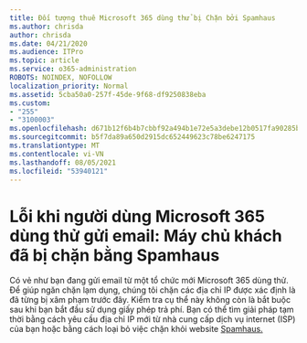 ```yaml
---
title: Đối tượng thuê Microsoft 365 dùng thử bị Chặn bởi Spamhaus
ms.author: chrisda
author: chrisda
ms.date: 04/21/2020
ms.audience: ITPro
ms.topic: article
ms.service: o365-administration
ROBOTS: NOINDEX, NOFOLLOW
localization_priority: Normal
ms.assetid: 5cba50a0-257f-45de-9f68-df9250838eba
ms.custom:
- "255"
- "3100003"
ms.openlocfilehash: d671b12f6b4b7cbbf92a494b1e72e5a3debe12b0517fa90285b1d4664d5486a4
ms.sourcegitcommit: b5f7da89a650d2915dc652449623c78be6247175
ms.translationtype: MT
ms.contentlocale: vi-VN
ms.lasthandoff: 08/05/2021
ms.locfileid: "53940121"
---
```

# <a name="error-when-a-microsoft-365-trial-user-sends-email-client-host-blocked-using-spamhaus"></a>Lỗi khi người dùng Microsoft 365 dùng thử gửi email: Máy chủ khách đã bị chặn bằng Spamhaus

Có vẻ như bạn đang gửi email từ một tổ chức mới Microsoft 365 dùng thử. Để giúp ngăn chặn lạm dụng, chúng tôi chặn các địa chỉ IP được xác định là đã từng bị xâm phạm trước đây. Kiểm tra cụ thể này không còn là bắt buộc sau khi bạn bắt đầu sử dụng giấy phép trả phí. Bạn có thể tìm giải pháp tạm thời bằng cách yêu cầu địa chỉ IP mới từ nhà cung cấp dịch vụ internet (ISP) của bạn hoặc bằng cách loại bỏ việc chặn khỏi website [Spamhaus.](https://go.microsoft.com/fwlink/p/?linkid=123245)
